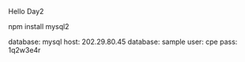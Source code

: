 Hello Day2

npm install mysql2

database: mysql
host: 202.29.80.45
database: sample
user: cpe
pass: 1q2w3e4r